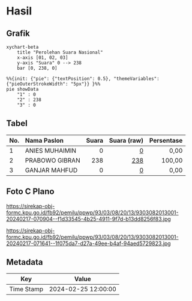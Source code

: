 # Hasil

## Grafik

```mermaid
xychart-beta
    title "Perolehan Suara Nasional"
    x-axis [01, 02, 03]
    y-axis "Suara" 0 --> 238
    bar [0, 238, 0]
```

```mermaid
%%{init: {"pie": {"textPosition": 0.5}, "themeVariables": {"pieOuterStrokeWidth": "5px"}} }%%
pie showData
    "1" : 0
    "2" : 238
    "3" : 0
```

## Tabel

| No. | Nama Paslon    | Suara | Suara (raw) | Persentase |
|:--- |:-------------- | -----:| -----------:| ----------:|
| 1   | ANIES MUHAIMIN | 0     | [0][p-1]    | 0,00       |
| 2   | PRABOWO GIBRAN | 238   | [238][p-2]  | 100,00     |
| 3   | GANJAR MAHFUD  | 0     | [0][p-3]    | 0,00       |


[p-1]: https://github.com/gigit-pemilu/pemilu-2024/blob/main/pilpres/hitung-suara/sub/93-papua-selatan/sub/03-mappi/sub/08-passue/sub/2013-afogoma/sub/001-tps/sub/paslon-1.txt
[p-2]: https://github.com/gigit-pemilu/pemilu-2024/blob/main/pilpres/hitung-suara/sub/93-papua-selatan/sub/03-mappi/sub/08-passue/sub/2013-afogoma/sub/001-tps/sub/paslon-2.txt
[p-3]: https://github.com/gigit-pemilu/pemilu-2024/blob/main/pilpres/hitung-suara/sub/93-papua-selatan/sub/03-mappi/sub/08-passue/sub/2013-afogoma/sub/001-tps/sub/paslon-3.txt

## Foto C Plano

https://sirekap-obj-formc.kpu.go.id/fb92/pemilu/ppwp/93/03/08/20/13/9303082013001-20240217-070904--f1d33545-4b25-4911-9f7d-b13dd8256f83.jpg

https://sirekap-obj-formc.kpu.go.id/fb92/pemilu/ppwp/93/03/08/20/13/9303082013001-20240217-071641--1f075da7-d27a-49ee-b4af-94aed5729823.jpg


## Metadata

| Key        | Value               |
| ---------- | ------------------- |
| Time Stamp | 2024-02-25 12:00:00 |




